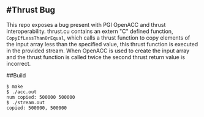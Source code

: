 #Thrust Bug
----------
This repo exposes a bug present with PGI OpenACC and thrust interoperability. thrust.cu contains an extern "C" defined function, `CopyIfLessThanOrEqual`, which calls a thrust function to copy elements of the input array less than the specified value, this thrust function is executed in the provided stream. When OpenACC is used to create the input array and the thrust function is called twice the second thrust return value is incorrect.

##Build
```
$ make
$ ./acc.out
num copied: 500000 500000
$ ./stream.out
copied: 500000, 500000
```
